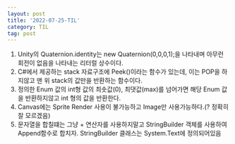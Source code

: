```yaml
---
layout: post
title: '2022-07-25-TIL'
category: TIL
tag: post
---
```

1. Unity의 Quaternion.identity는 new Quaternion(0,0,0,1);을 나타내며 아무런 회전이 없음을 나타내는 리터럴 상수이다.
2. C#에서 제공하는 stack 자료구조에 Peek()이라는 함수가 있는데, 이는 POP을 하지않고 맨 위 stack의 값만을 반환하는 함수이다.
3. 정의한 Enum 값의 int형 값의 최솟값(0), 최댓값(max)를 넘어가면 해당 Enum 값을 반환하지않고 int 형의 값을 반환한다.
4. Canvas에는 Sprite Render 사용이 불가능하고 Image만 사용가능하다.(? 정확히 잘 모르겠음)
5. 문자열을 합칠떄는 그냥 + 연산자를 사용하지말고 StringBuilder 객체를 사용하여 Append함수로 합치자. StringBuilder 클래스는 System.Text에 정의되어있음
